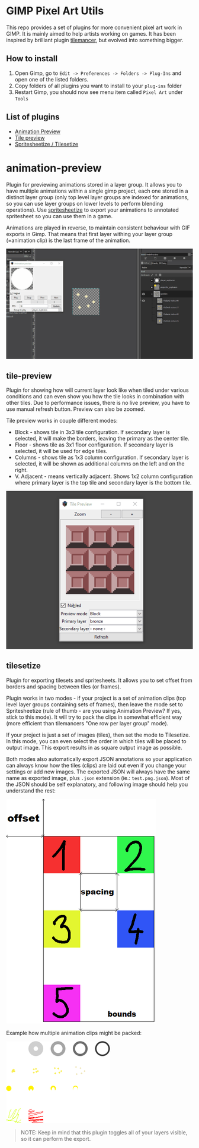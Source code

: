 # GIMP Pixel Art Utils

This repo provides a set of plugins for more convenient pixel art work in GIMP. It is mainly aimed to help artists working on games. It has been inspired by brilliant plugin [tilemancer](https://github.com/malteehrlen/tilemancer), but evolved into something bigger.

## How to install

 1) Open Gimp, go to `Edit -> Preferences -> Folders -> Plug-Ins` and open one of the listed folders.
 2) Copy folders of all plugins you want to install to your `plug-ins` folder
 3) Restart Gimp, you should now see menu item called `Pixel Art` under `Tools`

## List of plugins

 * [Animation Preview](#animation-preview)
 * [Tile preview](#tile-preview)
 * [Spritesheetize / Tilesetize](#exporter)

# animation-preview

Plugin for previewing animations stored in a layer group. It allows you to have multiple animations within a single gimp project, each one stored in a distinct layer group (only top level layer groups are indexed for animations, so you can use layer groups on lower levels to perform blending operations). Use [spritesheetize](#spritesheetize) to export your animations to annotated spritesheet so you can use them in a game.

Animations are played in reverse, to maintain consistent behaviour with GIF exports in Gimp. That means that first layer withing your layer group (=animation clip) is the last frame of the animation.

![Preview animations](docs/animation_preview.gif)

## tile-preview

Plugin for showing how will current layer look like when tiled under various conditions and can even show you how the tile looks in combination with other tiles. Due to performance issues, there is no live preview, you have to use manual refresh button. Preview can also be zoomed.

Tile preview works in couple different modes:

* Block - shows tile in 3x3 tile configuration. If secondary layer is selected, it will make the borders, leaving the primary as the center tile.
* Floor - shows tile as 3x1 floor configuration. If secondary layer is selected, it will be used for edge tiles.
* Columns - shows tile as 1x3 column configuration. If secondary layer is selected, it will be shown as additional columns on the left and on the right.
* V. Adjacent - means vertically adjacent. Shows 1x2 column configuration where primary layer is the top tile and secondary layer is the bottom tile.

![Tile preview](docs/tile_preview.gif)

## tilesetize <span id="exporter"></span>

Plugin for exporting tilesets and spritesheets. It allows you to set offset from borders and spacing between tiles (or frames).

Plugin works in two modes - if your project is a set of animation clips (top level layer groups containing sets of frames), then leave the mode set to Spritesheetize (rule of thumb - are you using Animation Preview? If yes, stick to this mode). It will try to pack the clips in somewhat efficient way (more efficient than tilemancers "One row per layer group" mode).

If your project is just a set of images (tiles), then set the mode to Tilesetize. In this mode, you can even select the order in which tiles will be placed to output image. This export results in as square output image as possible.

Both modes also automatically export JSON annotations so your application can always know how the tiles (clips) are laid out even if you change your settings or add new images. The exported JSON will always have the same name as exported image, plus `.json` extension (ie.: `test.png.json`). Most of the JSON should be self explanatory, and following image should help you understand the rest:

![Tilesitize annotations](docs/tilesetize.png)

Example how multiple animation clips might be packed:

![Spritesheetize result](docs/animations_test.png)

> NOTE: Keep in mind that this plugin toggles all of your layers visible, so it can perform the export.
